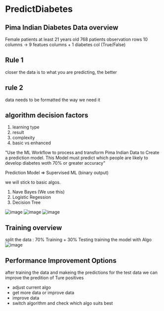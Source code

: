 # PredictDiabetes

## Pima Indian Diabetes Data overview

Female patients at least 21 years old
768 patients observation rows
10 columns -> 9 featues columns + 1 diabetes col (True/False)


## Rule 1
closer the data is to what you are predicting, the better

## rule 2

data needs to be formatted the way we need it

## algorithm decision factors
1. learning type
2. result
3. complexity
4. basic vs enhanced

"Use the ML Workflow to process and transform Pima Indian Data to Create a prediction model. This Model must predict which people are likely to develop diabetes woth 70% or greater accuracy"

Prediction Model => Supervised ML (binary output)

we will stick to basic algos.
1. Nave Bayes (We use this)
2. Logistic Regession
3. Decision Tree


![image](https://user-images.githubusercontent.com/70699475/225018452-f83a5440-bc64-42b0-936d-8a92b2c64464.png)
![image](https://user-images.githubusercontent.com/70699475/225018501-32c02314-9195-47d5-aed3-60846394bd53.png)
![image](https://user-images.githubusercontent.com/70699475/225018555-aa5ac9fd-d82a-4ee7-b11b-5b1e3e5ead39.png)


## Training overview

split the data : 70% Training + 30% Testing
training the model with Algo
![image](https://user-images.githubusercontent.com/70699475/225018602-a97900aa-870a-46cd-bfe9-ae059ae66252.png)



## Performance Improvement Options

after training the data and makeing the predictions for the test data we can improve the predition of Ture positives

- adjust current algo
- get more data or improve data
- improve data
- switch algorithm and check which algo suits best

















